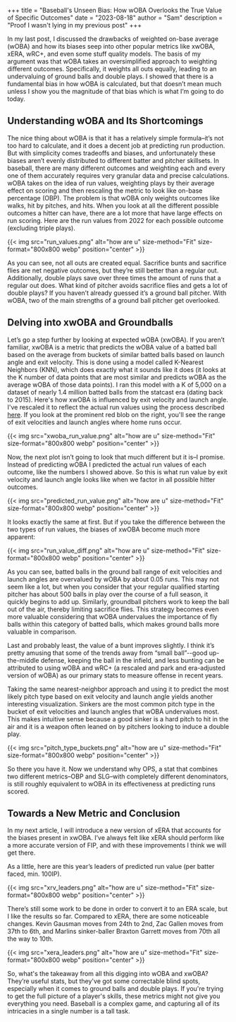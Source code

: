 +++
title = "Baseball's Unseen Bias: How wOBA Overlooks the True Value of Specific Outcomes"
date = "2023-08-18"
author = "Sam"
description = "Proof I wasn't lying in my previous post"
+++

In my last post, I discussed the drawbacks of weighted on-base average (wOBA) and how its biases seep into other popular metrics like xwOBA, xERA, wRC+, and even some stuff quality models. The basis of my argument was that wOBA takes an oversimplified approach to weighting different outcomes. Specifically, it weights all outs equally, leading to an undervaluing of ground balls and double plays. I showed that there is a fundamental bias in how wOBA is calculated, but that doesn’t mean much unless I show you the magnitude of that bias which is what I’m going to do today.


## Understanding wOBA and Its Shortcomings

The nice thing about wOBA is that it has a relatively simple formula–it’s not too hard to calculate, and it does a decent job at predicting run production. But with simplicity comes tradeoffs and biases, and unfortunately these biases aren’t evenly distributed to different batter and pitcher skillsets. In baseball, there are many different outcomes and weighting each and every one of them accurately requires very granular data and precise calculations. wOBA takes on the idea of run values, weighting plays by their average effect on scoring and then rescaling the metric to look like on-base percentage (OBP). The problem is that wOBA only weights outcomes like walks, hit by pitches, and hits. When you look at all the different possible outcomes a hitter can have, there are a lot more that have large effects on run scoring. Here are the run values from 2022 for each possible outcome (excluding triple plays). 

{{< img src="run_values.png" alt="how are u" size-method="Fit" size-format="800x800 webp" position="center" >}}

As you can see, not all outs are created equal. Sacrifice bunts and sacrifice flies are net negative outcomes, but they’re still better than a regular out. Additionally, double plays save over three times the amount of runs that a regular out does. What kind of pitcher avoids sacrifice flies and gets a lot of double plays? If you haven’t already guessed it’s a ground ball pitcher. With wOBA, two of the main strengths of a ground ball pitcher get overlooked.
## Delving into xwOBA and Groundballs

Let’s go a step further by looking at expected wOBA (xwOBA). If you aren’t familiar, xwOBA is a metric that predicts the wOBA value of a batted ball based on the average from buckets of similar batted balls based on launch angle and exit velocity. This is done using a model called K-Nearest Neighbors (KNN), which does exactly what it sounds like it does (it looks at the K number of data points that are most similar and predicts wOBA as the average wOBA of those data points). I ran this model with a K of 5,000 on a dataset of nearly 1.4 million batted balls from the statcast era (dating back to 2015). Here's how xwOBA is influenced by exit velocity and launch angle. I've rescaled it to reflect the actual run values using the process described [here](https://library.fangraphs.com/offense/woba/). If you look at the prominent red blob on the right, you'll see the range of exit velocities and launch angles where home runs occur.

{{< img src="xwoba_run_value.png" alt="how are u" size-method="Fit" size-format="800x800 webp" position="center" >}}


Now, the next plot isn’t going to look that much different but it is–I promise. Instead of predicting wOBA I predicted the actual run values of each outcome, like the numbers I showed above. So this is what run value by exit velocity and launch angle looks like when we factor in all possible hitter outcomes.

{{< img src="predicted_run_value.png" alt="how are u" size-method="Fit" size-format="800x800 webp" position="center" >}}


It looks exactly the same at first. But if you take the difference between the two types of run values, the biases of xwOBA become much more apparent:

{{< img src="run_value_diff.png" alt="how are u" size-method="Fit" size-format="800x800 webp" position="center" >}}


As you can see, batted balls in the ground ball range of exit velocities and launch angles are overvalued by wOBA by about 0.05 runs. This may not seem like a lot, but when you consider that your regular qualified starting pitcher has about 500 balls in play over the course of a full season, it quickly begins to add up. Similarly, groundball pitchers work to keep the ball out of the air, thereby limiting sacrifice flies. This strategy becomes even more valuable considering that wOBA undervalues the importance of fly balls within this category of batted balls, which makes ground balls more valuable in comparison.

Last and probably least, the value of a bunt improves slightly. I think it’s pretty amusing that some of the trends away from “small ball”--good up-the-middle defense, keeping the ball in the infield, and less bunting can be attributed to using wOBA and wRC+ (a rescaled and park and era-adjusted version of wOBA) as our primary stats to measure offense in recent years.

Taking the same nearest-neighbor approach and using it to predict the most likely pitch type based on exit velocity and launch angle yields another interesting visualization. Sinkers are the most common pitch type in the bucket of exit velocities and launch angles that wOBA undervalues most. This makes intuitive sense because a good sinker is a hard pitch to hit in the air and it is a weapon often leaned on by pitchers looking to induce a double play.

{{< img src="pitch_type_buckets.png" alt="how are u" size-method="Fit" size-format="800x800 webp" position="center" >}}

So there you have it. Now we understand why OPS, a stat that combines two different metrics–OBP and SLG–with completely different denominators, is still roughly equivalent to wOBA in its effectiveness at predicting runs scored.

## Towards a New Metric and Conclusion

In my next article, I will introduce a new version of xERA that accounts for the biases present in xwOBA. I’ve always felt like xERA should perform like a more accurate version of FIP, and with these improvements I think we will get there.

As a little, here are this year’s leaders of predicted run value (per batter faced, min. 100IP). 

{{< img src="xrv_leaders.png" alt="how are u" size-method="Fit" size-format="800x800 webp" position="center" >}}


There’s still some work to be done in order to convert it to an ERA scale, but I like the results so far. Compared to xERA, there are some noticeable changes. Kevin Gausman moves from 24th to 2nd, Zac Gallen moves from 37th to 6th, and Marlins sinker-baller Braxton Garrett moves from 70th all the way to 10th.

{{< img src="xera_leaders.png" alt="how are u" size-method="Fit" size-format="800x800 webp" position="center" >}}

So, what's the takeaway from all this digging into wOBA and xwOBA? They’re useful stats, but they've got some correctable blind spots, especially when it comes to ground balls and double plays. If you're trying to get the full picture of a player's skills, these metrics might not give you everything you need. Baseball is a complex game, and capturing all of its intricacies in a single number is a tall task.





